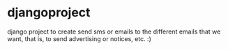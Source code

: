 # djangoproject 
django project to create send sms or emails to the different emails that we want, that is, to send advertising or notices, etc. :)
